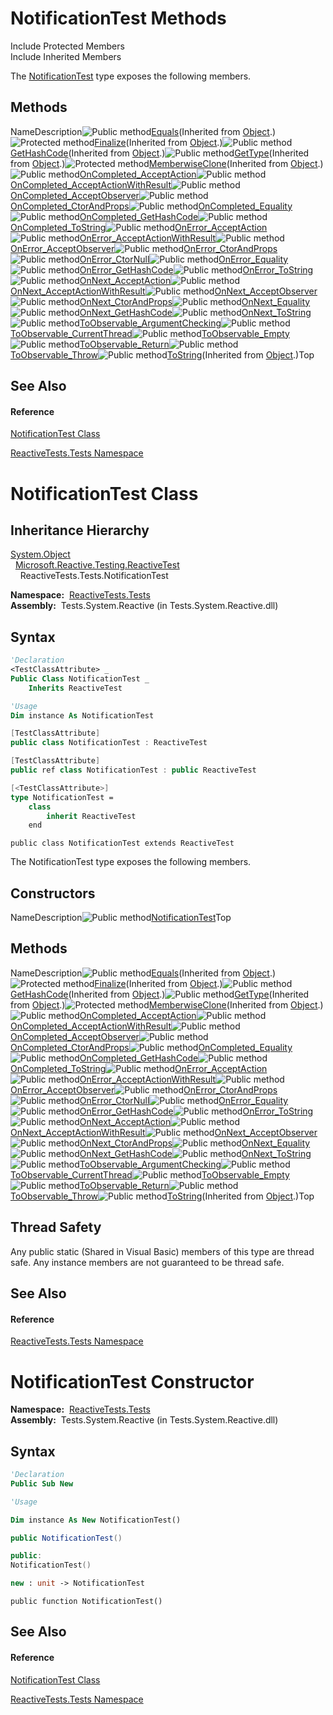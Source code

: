 # NotificationTest Methods

Include Protected Members  
Include Inherited Members

The [NotificationTest](NotificationTest\NotificationTest.md) type exposes the following members.

## Methods

NameDescription![Public method](https://reactiveui.net/assets/img/Hh303103.pubmethod(en-us,VS.103).gif "Public method")[Equals](https://msdn.microsoft.com/en-us/library/m:system.object.equals(system.object)(v=VS.103))(Inherited from [Object](https://msdn.microsoft.com/en-us/library/e5kfa45b).)![Protected method](https://reactiveui.net/assets/img/Hh303103.protmethod(en-us,VS.103).gif "Protected method")[Finalize](https://msdn.microsoft.com/en-us/library/4k87zsw7)(Inherited from [Object](https://msdn.microsoft.com/en-us/library/e5kfa45b).)![Public method](https://reactiveui.net/assets/img/Hh303103.pubmethod(en-us,VS.103).gif "Public method")[GetHashCode](https://msdn.microsoft.com/en-us/library/zdee4b3y)(Inherited from [Object](https://msdn.microsoft.com/en-us/library/e5kfa45b).)![Public method](https://reactiveui.net/assets/img/Hh303103.pubmethod(en-us,VS.103).gif "Public method")[GetType](https://msdn.microsoft.com/en-us/library/dfwy45w9)(Inherited from [Object](https://msdn.microsoft.com/en-us/library/e5kfa45b).)![Protected method](https://reactiveui.net/assets/img/Hh303103.protmethod(en-us,VS.103).gif "Protected method")[MemberwiseClone](https://msdn.microsoft.com/en-us/library/57ctke0a)(Inherited from [Object](https://msdn.microsoft.com/en-us/library/e5kfa45b).)![Public method](https://reactiveui.net/assets/img/Hh303103.pubmethod(en-us,VS.103).gif "Public method")[OnCompleted\_AcceptAction](OnCompleted\NotificationTest.OnCompleted_AcceptAction.md)![Public method](https://reactiveui.net/assets/img/Hh303103.pubmethod(en-us,VS.103).gif "Public method")[OnCompleted\_AcceptActionWithResult](OnCompleted\NotificationTest.OnCompleted_AcceptActionWithResult.md)![Public method](https://reactiveui.net/assets/img/Hh303103.pubmethod(en-us,VS.103).gif "Public method")[OnCompleted\_AcceptObserver](OnCompleted\NotificationTest.OnCompleted_AcceptObserver.md)![Public method](https://reactiveui.net/assets/img/Hh303103.pubmethod(en-us,VS.103).gif "Public method")[OnCompleted\_CtorAndProps](OnCompleted\NotificationTest.OnCompleted_CtorAndProps.md)![Public method](https://reactiveui.net/assets/img/Hh303103.pubmethod(en-us,VS.103).gif "Public method")[OnCompleted\_Equality](OnCompleted\NotificationTest.OnCompleted_Equality.md)![Public method](https://reactiveui.net/assets/img/Hh303103.pubmethod(en-us,VS.103).gif "Public method")[OnCompleted\_GetHashCode](OnCompleted\NotificationTest.OnCompleted_GetHashCode.md)![Public method](https://reactiveui.net/assets/img/Hh303103.pubmethod(en-us,VS.103).gif "Public method")[OnCompleted\_ToString](OnCompleted\NotificationTest.OnCompleted_ToString.md)![Public method](https://reactiveui.net/assets/img/Hh303103.pubmethod(en-us,VS.103).gif "Public method")[OnError\_AcceptAction](OnError\NotificationTest.OnError_AcceptAction.md)![Public method](https://reactiveui.net/assets/img/Hh303103.pubmethod(en-us,VS.103).gif "Public method")[OnError\_AcceptActionWithResult](OnError\NotificationTest.OnError_AcceptActionWithResult.md)![Public method](https://reactiveui.net/assets/img/Hh303103.pubmethod(en-us,VS.103).gif "Public method")[OnError\_AcceptObserver](OnError\NotificationTest.OnError_AcceptObserver.md)![Public method](https://reactiveui.net/assets/img/Hh303103.pubmethod(en-us,VS.103).gif "Public method")[OnError\_CtorAndProps](OnError\NotificationTest.OnError_CtorAndProps.md)![Public method](https://reactiveui.net/assets/img/Hh303103.pubmethod(en-us,VS.103).gif "Public method")[OnError\_CtorNull](OnError\NotificationTest.OnError_CtorNull.md)![Public method](https://reactiveui.net/assets/img/Hh303103.pubmethod(en-us,VS.103).gif "Public method")[OnError\_Equality](OnError\NotificationTest.OnError_Equality.md)![Public method](https://reactiveui.net/assets/img/Hh303103.pubmethod(en-us,VS.103).gif "Public method")[OnError\_GetHashCode](OnError\NotificationTest.OnError_GetHashCode.md)![Public method](https://reactiveui.net/assets/img/Hh303103.pubmethod(en-us,VS.103).gif "Public method")[OnError\_ToString](OnError\NotificationTest.OnError_ToString.md)![Public method](https://reactiveui.net/assets/img/Hh303103.pubmethod(en-us,VS.103).gif "Public method")[OnNext\_AcceptAction](OnNext\NotificationTest.OnNext_AcceptAction.md)![Public method](https://reactiveui.net/assets/img/Hh303103.pubmethod(en-us,VS.103).gif "Public method")[OnNext\_AcceptActionWithResult](OnNext\NotificationTest.OnNext_AcceptActionWithResult.md)![Public method](https://reactiveui.net/assets/img/Hh303103.pubmethod(en-us,VS.103).gif "Public method")[OnNext\_AcceptObserver](OnNext\NotificationTest.OnNext_AcceptObserver.md)![Public method](https://reactiveui.net/assets/img/Hh303103.pubmethod(en-us,VS.103).gif "Public method")[OnNext\_CtorAndProps](OnNext\NotificationTest.OnNext_CtorAndProps.md)![Public method](https://reactiveui.net/assets/img/Hh303103.pubmethod(en-us,VS.103).gif "Public method")[OnNext\_Equality](OnNext\NotificationTest.OnNext_Equality.md)![Public method](https://reactiveui.net/assets/img/Hh303103.pubmethod(en-us,VS.103).gif "Public method")[OnNext\_GetHashCode](OnNext\NotificationTest.OnNext_GetHashCode.md)![Public method](https://reactiveui.net/assets/img/Hh303103.pubmethod(en-us,VS.103).gif "Public method")[OnNext\_ToString](OnNext\NotificationTest.OnNext_ToString.md)![Public method](https://reactiveui.net/assets/img/Hh303103.pubmethod(en-us,VS.103).gif "Public method")[ToObservable\_ArgumentChecking](ToObservable\NotificationTest.ToObservable_ArgumentChecking.md)![Public method](https://reactiveui.net/assets/img/Hh303103.pubmethod(en-us,VS.103).gif "Public method")[ToObservable\_CurrentThread](ToObservable\NotificationTest.ToObservable_CurrentThread.md)![Public method](https://reactiveui.net/assets/img/Hh303103.pubmethod(en-us,VS.103).gif "Public method")[ToObservable\_Empty](ToObservable\NotificationTest.ToObservable_Empty.md)![Public method](https://reactiveui.net/assets/img/Hh303103.pubmethod(en-us,VS.103).gif "Public method")[ToObservable\_Return](ToObservable\NotificationTest.ToObservable_Return.md)![Public method](https://reactiveui.net/assets/img/Hh303103.pubmethod(en-us,VS.103).gif "Public method")[ToObservable\_Throw](ToObservable\NotificationTest.ToObservable_Throw.md)![Public method](https://reactiveui.net/assets/img/Hh303103.pubmethod(en-us,VS.103).gif "Public method")[ToString](https://msdn.microsoft.com/en-us/library/7bxwbwt2)(Inherited from [Object](https://msdn.microsoft.com/en-us/library/e5kfa45b).)Top

## See Also

#### Reference

[NotificationTest Class](NotificationTest\NotificationTest.md)

[ReactiveTests.Tests Namespace](ReactiveTests.Tests\ReactiveTests.Tests.md)





# NotificationTest Class

## Inheritance Hierarchy

[System.Object](https://msdn.microsoft.com/en-us/library/e5kfa45b)  
  [Microsoft.Reactive.Testing.ReactiveTest](ReactiveTest\ReactiveTest.md)  
    ReactiveTests.Tests.NotificationTest

**Namespace:**  [ReactiveTests.Tests](ReactiveTests.Tests\ReactiveTests.Tests.md)  
**Assembly:**  Tests.System.Reactive (in Tests.System.Reactive.dll)

## Syntax

```vb
'Declaration
<TestClassAttribute> _
Public Class NotificationTest _
    Inherits ReactiveTest
```

```vb
'Usage
Dim instance As NotificationTest
```

```csharp
[TestClassAttribute]
public class NotificationTest : ReactiveTest
```

```c++
[TestClassAttribute]
public ref class NotificationTest : public ReactiveTest
```

```fsharp
[<TestClassAttribute>]
type NotificationTest =  
    class
        inherit ReactiveTest
    end
```

```jscript
public class NotificationTest extends ReactiveTest
```

The NotificationTest type exposes the following members.

## Constructors

NameDescription![Public method](https://reactiveui.net/assets/img/Hh303103.pubmethod(en-us,VS.103).gif "Public method")[NotificationTest](NotificationTest\NotificationTest.md)Top

## Methods

NameDescription![Public method](https://reactiveui.net/assets/img/Hh303103.pubmethod(en-us,VS.103).gif "Public method")[Equals](https://msdn.microsoft.com/en-us/library/m:system.object.equals(system.object)(v=VS.103))(Inherited from [Object](https://msdn.microsoft.com/en-us/library/e5kfa45b).)![Protected method](https://reactiveui.net/assets/img/Hh303103.protmethod(en-us,VS.103).gif "Protected method")[Finalize](https://msdn.microsoft.com/en-us/library/4k87zsw7)(Inherited from [Object](https://msdn.microsoft.com/en-us/library/e5kfa45b).)![Public method](https://reactiveui.net/assets/img/Hh303103.pubmethod(en-us,VS.103).gif "Public method")[GetHashCode](https://msdn.microsoft.com/en-us/library/zdee4b3y)(Inherited from [Object](https://msdn.microsoft.com/en-us/library/e5kfa45b).)![Public method](https://reactiveui.net/assets/img/Hh303103.pubmethod(en-us,VS.103).gif "Public method")[GetType](https://msdn.microsoft.com/en-us/library/dfwy45w9)(Inherited from [Object](https://msdn.microsoft.com/en-us/library/e5kfa45b).)![Protected method](https://reactiveui.net/assets/img/Hh303103.protmethod(en-us,VS.103).gif "Protected method")[MemberwiseClone](https://msdn.microsoft.com/en-us/library/57ctke0a)(Inherited from [Object](https://msdn.microsoft.com/en-us/library/e5kfa45b).)![Public method](https://reactiveui.net/assets/img/Hh303103.pubmethod(en-us,VS.103).gif "Public method")[OnCompleted\_AcceptAction](OnCompleted\NotificationTest.OnCompleted_AcceptAction.md)![Public method](https://reactiveui.net/assets/img/Hh303103.pubmethod(en-us,VS.103).gif "Public method")[OnCompleted\_AcceptActionWithResult](OnCompleted\NotificationTest.OnCompleted_AcceptActionWithResult.md)![Public method](https://reactiveui.net/assets/img/Hh303103.pubmethod(en-us,VS.103).gif "Public method")[OnCompleted\_AcceptObserver](OnCompleted\NotificationTest.OnCompleted_AcceptObserver.md)![Public method](https://reactiveui.net/assets/img/Hh303103.pubmethod(en-us,VS.103).gif "Public method")[OnCompleted\_CtorAndProps](OnCompleted\NotificationTest.OnCompleted_CtorAndProps.md)![Public method](https://reactiveui.net/assets/img/Hh303103.pubmethod(en-us,VS.103).gif "Public method")[OnCompleted\_Equality](OnCompleted\NotificationTest.OnCompleted_Equality.md)![Public method](https://reactiveui.net/assets/img/Hh303103.pubmethod(en-us,VS.103).gif "Public method")[OnCompleted\_GetHashCode](OnCompleted\NotificationTest.OnCompleted_GetHashCode.md)![Public method](https://reactiveui.net/assets/img/Hh303103.pubmethod(en-us,VS.103).gif "Public method")[OnCompleted\_ToString](OnCompleted\NotificationTest.OnCompleted_ToString.md)![Public method](https://reactiveui.net/assets/img/Hh303103.pubmethod(en-us,VS.103).gif "Public method")[OnError\_AcceptAction](OnError\NotificationTest.OnError_AcceptAction.md)![Public method](https://reactiveui.net/assets/img/Hh303103.pubmethod(en-us,VS.103).gif "Public method")[OnError\_AcceptActionWithResult](OnError\NotificationTest.OnError_AcceptActionWithResult.md)![Public method](https://reactiveui.net/assets/img/Hh303103.pubmethod(en-us,VS.103).gif "Public method")[OnError\_AcceptObserver](OnError\NotificationTest.OnError_AcceptObserver.md)![Public method](https://reactiveui.net/assets/img/Hh303103.pubmethod(en-us,VS.103).gif "Public method")[OnError\_CtorAndProps](OnError\NotificationTest.OnError_CtorAndProps.md)![Public method](https://reactiveui.net/assets/img/Hh303103.pubmethod(en-us,VS.103).gif "Public method")[OnError\_CtorNull](OnError\NotificationTest.OnError_CtorNull.md)![Public method](https://reactiveui.net/assets/img/Hh303103.pubmethod(en-us,VS.103).gif "Public method")[OnError\_Equality](OnError\NotificationTest.OnError_Equality.md)![Public method](https://reactiveui.net/assets/img/Hh303103.pubmethod(en-us,VS.103).gif "Public method")[OnError\_GetHashCode](OnError\NotificationTest.OnError_GetHashCode.md)![Public method](https://reactiveui.net/assets/img/Hh303103.pubmethod(en-us,VS.103).gif "Public method")[OnError\_ToString](OnError\NotificationTest.OnError_ToString.md)![Public method](https://reactiveui.net/assets/img/Hh303103.pubmethod(en-us,VS.103).gif "Public method")[OnNext\_AcceptAction](OnNext\NotificationTest.OnNext_AcceptAction.md)![Public method](https://reactiveui.net/assets/img/Hh303103.pubmethod(en-us,VS.103).gif "Public method")[OnNext\_AcceptActionWithResult](OnNext\NotificationTest.OnNext_AcceptActionWithResult.md)![Public method](https://reactiveui.net/assets/img/Hh303103.pubmethod(en-us,VS.103).gif "Public method")[OnNext\_AcceptObserver](OnNext\NotificationTest.OnNext_AcceptObserver.md)![Public method](https://reactiveui.net/assets/img/Hh303103.pubmethod(en-us,VS.103).gif "Public method")[OnNext\_CtorAndProps](OnNext\NotificationTest.OnNext_CtorAndProps.md)![Public method](https://reactiveui.net/assets/img/Hh303103.pubmethod(en-us,VS.103).gif "Public method")[OnNext\_Equality](OnNext\NotificationTest.OnNext_Equality.md)![Public method](https://reactiveui.net/assets/img/Hh303103.pubmethod(en-us,VS.103).gif "Public method")[OnNext\_GetHashCode](OnNext\NotificationTest.OnNext_GetHashCode.md)![Public method](https://reactiveui.net/assets/img/Hh303103.pubmethod(en-us,VS.103).gif "Public method")[OnNext\_ToString](OnNext\NotificationTest.OnNext_ToString.md)![Public method](https://reactiveui.net/assets/img/Hh303103.pubmethod(en-us,VS.103).gif "Public method")[ToObservable\_ArgumentChecking](ToObservable\NotificationTest.ToObservable_ArgumentChecking.md)![Public method](https://reactiveui.net/assets/img/Hh303103.pubmethod(en-us,VS.103).gif "Public method")[ToObservable\_CurrentThread](ToObservable\NotificationTest.ToObservable_CurrentThread.md)![Public method](https://reactiveui.net/assets/img/Hh303103.pubmethod(en-us,VS.103).gif "Public method")[ToObservable\_Empty](ToObservable\NotificationTest.ToObservable_Empty.md)![Public method](https://reactiveui.net/assets/img/Hh303103.pubmethod(en-us,VS.103).gif "Public method")[ToObservable\_Return](ToObservable\NotificationTest.ToObservable_Return.md)![Public method](https://reactiveui.net/assets/img/Hh303103.pubmethod(en-us,VS.103).gif "Public method")[ToObservable\_Throw](ToObservable\NotificationTest.ToObservable_Throw.md)![Public method](https://reactiveui.net/assets/img/Hh303103.pubmethod(en-us,VS.103).gif "Public method")[ToString](https://msdn.microsoft.com/en-us/library/7bxwbwt2)(Inherited from [Object](https://msdn.microsoft.com/en-us/library/e5kfa45b).)Top

## Thread Safety

Any public static (Shared in Visual Basic) members of this type are thread safe. Any instance members are not guaranteed to be thread safe.

## See Also

#### Reference

[ReactiveTests.Tests Namespace](ReactiveTests.Tests\ReactiveTests.Tests.md)









# NotificationTest Constructor

**Namespace:**  [ReactiveTests.Tests](ReactiveTests.Tests\ReactiveTests.Tests.md)  
**Assembly:**  Tests.System.Reactive (in Tests.System.Reactive.dll)

## Syntax

```vb
'Declaration
Public Sub New
```

```vb
'Usage

Dim instance As New NotificationTest()
```

```csharp
public NotificationTest()
```

```c++
public:
NotificationTest()
```

```fsharp
new : unit -> NotificationTest
```

```jscript
public function NotificationTest()
```

## See Also

#### Reference

[NotificationTest Class](NotificationTest\NotificationTest.md)

[ReactiveTests.Tests Namespace](ReactiveTests.Tests\ReactiveTests.Tests.md)




